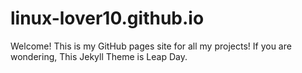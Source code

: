 # linux-lover10.github.io
Welcome! This is my GitHub pages site for all my projects!
If you are wondering, This Jekyll Theme is Leap Day.
